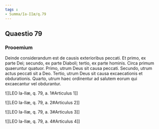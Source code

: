 ```yaml
---
tags : 
- Summa/Ia-IIæ/q.79
---
```


## Quaestio 79

### Prooemium

Deinde considerandum est de causis exterioribus peccati. Et primo, ex parte Dei; secundo, ex parte Diaboli; tertio, ex parte hominis. Circa primum quaeruntur quatuor. Primo, utrum Deus sit causa peccati. Secundo, utrum actus peccati sit a Deo. Tertio, utrum Deus sit causa excaecationis et obdurationis. Quarto, utrum haec ordinentur ad salutem eorum qui excaecantur vel obdurantur.

![[LEO Ia-IIæ, q. 79, a. 1#Articulus 1]]

![[LEO Ia-IIæ, q. 79, a. 2#Articulus 2]]

![[LEO Ia-IIæ, q. 79, a. 3#Articulus 3]]

![[LEO Ia-IIæ, q. 79, a. 4#Articulus 4]]

